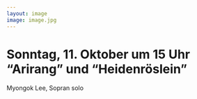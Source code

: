 ```yaml
---
layout: image
image: image.jpg
---
```


# Sonntag, 11. Oktober um 15 Uhr  “Arirang” und “Heidenröslein”

Myongok Lee, Sopran solo
